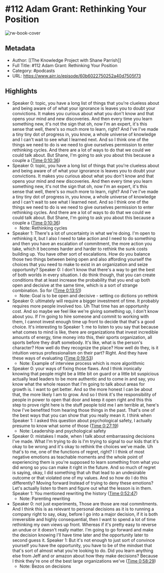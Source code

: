 # #112 Adam Grant: Rethinking Your Position

![rw-book-cover](https://ssl-static.libsyn.com/p/assets/9/5/b/b/95bb34540c153a79/KP-logo-red-1400px.png)

## Metadata
- Author: [[The Knowledge Project with Shane Parrish]]
- Full Title: #112 Adam Grant: Rethinking Your Position
- Category: #podcasts
- URL: https://www.airr.io/episode/60b6022750252a40d7505f73

## Highlights
- Speaker 0: topic, you have a long list of things that you're clueless about and being aware of of what your ignorance is leaves you to doubt your convictions. It makes you curious about what you don't know and that opens your mind and new discoveries. And then every time you learn something new, it's not the sign that oh, now I'm an expert, it's this sense that well, there's so much more to learn, right? And I've I've made a tiny tiny dot of progress in, you know, a whole universe of knowledge and I can't wait to see what I learned next. And so I think one of the things we need to do is we need to give ourselves permission to enter rethinking cycles. And there are a lot of ways to do that we could we could talk about. But Shane, I'm going to ask you about this because a couple a ([Time 0:10:36](https://www.airr.io/quote/60e6dea31a4f0c000e83ac07))
- Speaker 0: topic, you have a long list of things that you're clueless about and being aware of of what your ignorance is leaves you to doubt your convictions. It makes you curious about what you don't know and that opens your mind and new discoveries. And then every time you learn something new, it's not the sign that oh, now I'm an expert, it's this sense that well, there's so much more to learn, right? And I've I've made a tiny tiny dot of progress in, you know, a whole universe of knowledge and I can't wait to see what I learned next. And so I think one of the things we need to do is we need to give ourselves permission to enter rethinking cycles. And there are a lot of ways to do that we could we could talk about. But Shane, I'm going to ask you about this because a couple a ([Time 0:10:36](https://www.airr.io/quote/60e6dea3a4042f000f4df2e7))
    - Note: Rethinking cycles
- Speaker 1: There's a lot of uncertainty in what we're doing. I'm open to rethinking it, but I also I need to take action and I need to do something and then you have an escalation of commitment, the more action you take, which it becomes harder and harder to rethink the sunk costs building up. You have other sort of escalations. How do you balance those two things between being open and also affording yourself the choices that you need to make to exist in an organization and seize opportunity? 
  Speaker 0: I don't know that there's a way to get the best of both worlds in every situation. I do think though, that you can create conditions that at least increase the probability that you end up both open and decisive at the same time, which is a sort of strange combination. So for ([Time 0:13:51](https://www.airr.io/quote/60e6dea3a4042f000f4df2ed))
    - Note: Goal is to be open and decisive - setting co dictions yo rethink
- Speaker 0: ultimately will require a bigger investment of time. It probably requires more people involved too. Uh That time has an opportunity cost. And so maybe we feel like we're giving something up, I don't know about you. If I'm going to hire someone and commit to working with them, I cannot invest enough time up front to decide that that's a good choice. It's interesting to 
  Speaker 1: me to listen to you say that because what comes to mind is like, there are organizations that invest incredible amounts of energy, time money into this, their sports organization, all sports before they draft somebody. It's like, what is the person's character? How well do they recognize the place? How well do they, is it intuition versus professionalism on their part? Right. And they have these ways of evaluating ([Time 0:19:53](https://www.airr.io/quote/60e6dea3a4042f000f4df2d8))
    - Note: Example of interview process which is more algorithmic
- Speaker 0: your ways of fixing those flaws. And I think ironically knowing that people might be a little bit on guard or a little bit suspicious actually lead leaders to be more authentic and to come in and say, you know what the whole reason that I'm going to talk about areas for growth is. I want to get better. And so the more honest I can be about that, the more likely I am to grow. And so I think it's the responsibility of people in power to open that door and keep it open right and this this step to prove right here is the stuff people told me I am terrible at, here's how I've benefited from hearing those things in the past. That's one of the best ways that you can show that you really mean it. I think when 
  Speaker 1: I asked this question about psychological safety, I actually presume to know what some of those ([Time 0:27:19](https://www.airr.io/quote/60e6dea31a4f0c000e83ac10))
    - Note: Leadership and psychological safety
- Speaker 0: mistakes I made, when I talk about embarrassing decisions I've made. What I'm trying to do is I'm trying to signal to our kids that it's okay to be wrong and it's okay to rethink the choices we've made. Uh that's to me, one of the functions of regret, right? I I think of most negative emotions as teachable moments and the whole point of experiencing them is you're supposed to learn something from what you did wrong so you can make it right in the future. And so much of regret is saying, okay, I did something that uh that lead to an undesirable outcome or that violated one of my values. And so how do I do this differently? Moving forward Instead of trying to deny these emotions? Let's actually listen to them and figure out what the lesson is in them. 
  Speaker 1: You mentioned rewriting the history ([Time 0:52:47](https://www.airr.io/quote/60e6dea3a4042f000f4df2f3))
    - Note: Parenting rewriting
- Speaker 0: not just experiments, Those are those are real commitments. And I think this is as relevant to personal decisions as it is to running a company right to say, okay, before I go into a major decision, if it is both irreversible and highly consequential, then I want to spend a lot of time rethinking my own views up front. Whereas if it's pretty easy to reverse an undue or it doesn't really matter. I'm going to go forward and make the decision knowing I'll have time later and the opportunity later to second guess it. 
  Speaker 1: But it's not enough to just sort of convince yourself you have the opportunity, you have to be of the mindset that that's sort of almost what you're looking to do. Did you learn anything else from Jeff and or amazon about how they make decisions? Because I think they're one of the best large organizations we've ([Time 0:58:29](https://www.airr.io/quote/60e6dea3a4042f000f4df2fc))
    - Note: Bezos on decisions
